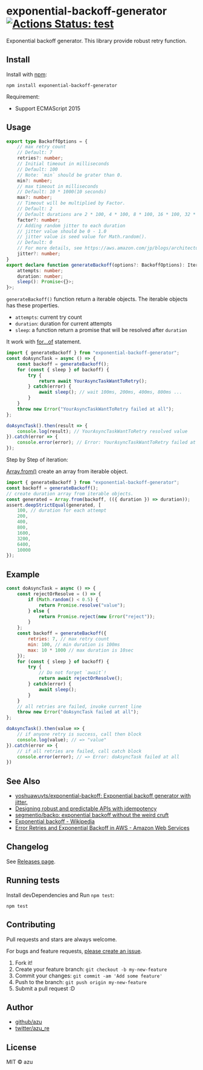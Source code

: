 # exponential-backoff-generator [![Actions Status: test](https://github.com/azu/exponential-backoff-generator/workflows/test/badge.svg)](https://github.com/azu/exponential-backoff-generator/actions?query=workflow%3A"test")

Exponential backoff generator. This library provide robust retry function.

## Install

Install with [npm](https://www.npmjs.com/):

    npm install exponential-backoff-generator

Requirement:

- Support ECMAScript 2015

## Usage

```ts
export type BackoffOptions = {
    // max retry count
    // Default: 7
    retries?: number;
    // Initial timeout in milliseconds
    // Default: 100
    // Note: `min` should be grater than 0.
    min?: number;
    // max timeout in milliseconds
    // Default: 10 * 1000(10 seconds)
    max?: number;
    // Timeout will be multiplied by Factor.
    // Default: 2
    // Default durations are 2 * 100, 4 * 100, 8 * 100, 16 * 100, 32 * 100
    factor?: number;
    // Adding random jitter to each duration
    // jitter value should be 0 - 1.0
    // jitter value is seed value for Math.random().
    // Default: 0
    // For more details, see https://aws.amazon.com/jp/blogs/architecture/exponential-backoff-and-jitter/
    jitter?: number;
}
export declare function generateBackoff(options?: BackoffOptions): IterableIterator<{
    attempts: number;
    duration: number;
    sleep(): Promise<{}>;
}>;
```

`generateBackoff()` function return a iterable objects.
The iterable objects has these properties.

- `attempts`: current try count
- `duration`: duration for current attempts
- `sleep`: a function return a promise that will be resolved after `duration`

It work with [for...of](https://developer.mozilla.org/en-US/docs/Web/JavaScript/Reference/Statements/for...of) statement.

```js
import { generateBackoff } from "exponential-backoff-generator";
const doAsyncTask = async () => {
    const backoff = generateBackoff();
    for (const { sleep } of backoff) {
        try {
            return await YourAsyncTaskWantToRetry();
        } catch(error) {
            await sleep(); // wait 100ms, 200ms, 400ms, 800ms ...
        }
    }
    throw new Error("YourAsyncTaskWantToRetry failed at all");
};

doAsyncTask().then(result => {
    console.log(result); // YourAsyncTaskWantToRetry resolved value
}).catch(error => {
    console.error(error); // Error: YourAsyncTaskWantToRetry failed at all
});
```

Step by Step of iteration:

[Array​.from()](https://developer.mozilla.org/en-US/docs/Web/JavaScript/Reference/Global_Objects/Array/from) create an array from iterable object.

```js
import { generateBackoff } from "exponential-backoff-generator";
const backoff = generateBackoff();
// create duration array from iterable objects.
const generated = Array.from(backoff, (({ duration }) => duration));
assert.deepStrictEqual(generated, [
    100, // duration for each attempt
    200,
    400,
    800,
    1600,
    3200,
    6400,
    10000
});
```


## Example

```js
const doAsyncTask = async () => {
    const rejectOrResolve = () => {
        if (Math.random() < 0.5) {
            return Promise.resolve("value");
        } else {
            return Promise.reject(new Error("reject"));
        }
    };
    const backoff = generateBackoff({
        retries: 7, // max retry count
        min: 100, // min duration is 100ms
        max: 10 * 1000 // max duration is 10sec
    });
    for (const { sleep } of backoff) {
        try {
            // Do not forget `await`!
            return await rejectOrResolve();
        } catch(error) {
            await sleep();
        }
    }
    // all retries are failed, invoke current line
    throw new Error("doAsyncTask failed at all");
};

doAsyncTask().then(value => {
    // if anyone retry is success, call then block
    console.log(value); // => "value"
}).catch(error => {
    // if all retries are failed, call catch block
    console.error(error); // => Error: doAsyncTask failed at all
})
````

## See Also

- [yoshuawuyts/exponential-backoff: Exponential backoff generator with jitter.](https://github.com/yoshuawuyts/exponential-backoff)
- [Designing robust and predictable APIs with idempotency](https://stripe.com/ja-us/blog/idempotency)
- [segmentio/backo: exponential backoff without the weird cruft](https://github.com/segmentio/backo)
- [Exponential backoff - Wikipedia](https://en.wikipedia.org/wiki/Exponential_backoff)
- [Error Retries and Exponential Backoff in AWS - Amazon Web Services](https://docs.aws.amazon.com/general/latest/gr/api-retries.html)


## Changelog

See [Releases page](https://github.com/azu/exponential-backoff-generator/releases).

## Running tests

Install devDependencies and Run `npm test`:

    npm test

## Contributing

Pull requests and stars are always welcome.

For bugs and feature requests, [please create an issue](https://github.com/azu/exponential-backoff-generator/issues).

1. Fork it!
2. Create your feature branch: `git checkout -b my-new-feature`
3. Commit your changes: `git commit -am 'Add some feature'`
4. Push to the branch: `git push origin my-new-feature`
5. Submit a pull request :D

## Author

- [github/azu](https://github.com/azu)
- [twitter/azu_re](https://twitter.com/azu_re)

## License

MIT © azu

